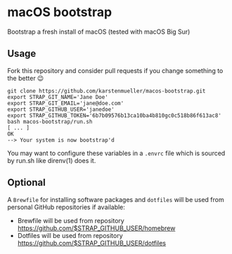 # macOS bootstrap

Bootstrap a fresh install of macOS (tested with macOS Big Sur)

## Usage

Fork this repository and consider pull requests if you change something to the better 😉

~~~shell
git clone https://github.com/karstenmueller/macos-bootstrap.git
export STRAP_GIT_NAME='Jane Doe'
export STRAP_GIT_EMAIL='jane@doe.com'
export STRAP_GITHUB_USER='janedoe'
export STRAP_GITHUB_TOKEN='6b7b09576b13ca10ba4b810gc0c518b86f613ac8'
bash macos-bootstrap/run.sh
[ ... ]
OK
--> Your system is now bootstrap'd
~~~

You may want to configure these variables in a `.envrc` file which is sourced by run.sh like direnv(1) does it.

## Optional

A `Brewfile` for installing software packages and `dotfiles` will be used from personal GitHub repositories if available:

- Brewfile will be used from repository https://github.com/$STRAP_GITHUB_USER/homebrew
- Dotfiles will be used from repository https://github.com/$STRAP_GITHUB_USER/dotfiles
